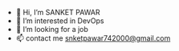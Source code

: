 - 👋 Hi, I’m SANKET PAWAR
- 👀 I’m interested in DevOps 
- 💞️ I’m looking for a job
- 📫 contact me snketpawar742000@gmail.com

<!---
sanketpawar007/sanketpawar007 is a ✨ special ✨ repository because its `README.md` (this file) appears on your GitHub profile.
You can click the Preview link to take a look at your changes.
--->
